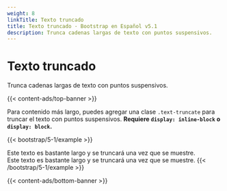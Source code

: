 ```yaml
---
weight: 8
linkTitle: Texto truncado
title: Texto truncado · Bootstrap en Español v5.1
description: Trunca cadenas largas de texto con puntos suspensivos.
---
```


# Texto truncado

Trunca cadenas largas de texto con puntos suspensivos.

{{< content-ads/top-banner >}}

Para contenido más largo, puedes agregar una clase `.text-truncate` para truncar el texto con puntos suspensivos. **Requiere `display: inline-block` o `display: block`.**

{{< bootstrap/5-1/example >}}
<!-- Block level -->
<div class="row">
  <div class="col-2 text-truncate">
    Este texto es bastante largo y se truncará una vez que se muestre.
  </div>
</div>

<!-- Inline level -->
<span class="d-inline-block text-truncate" style="max-width: 150px;">
  Este texto es bastante largo y se truncará una vez que se muestre.
</span>
{{< /bootstrap/5-1/example >}}

{{< content-ads/bottom-banner >}}
